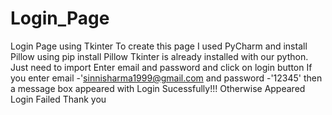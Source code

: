 # Login_Page
Login Page using Tkinter
To create this page I used PyCharm and install Pillow using pip install Pillow 
Tkinter is already installed with our python. Just need to import 
Enter email and password and click on login button
If you enter email -'sinnisharma1999@gmail.com and password -'12345' then a message box appeared with Login Sucessfully!!!
Otherwise Appeared Login Failed
Thank you
